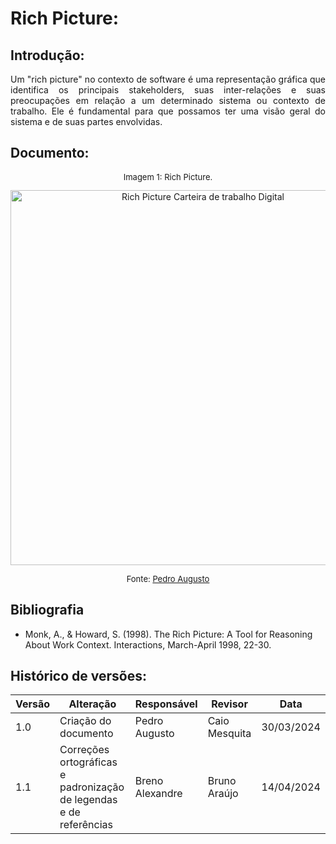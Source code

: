 # Rich Picture:

## Introdução: 

   <p align="justify">
     Um "rich picture" no contexto de software é uma representação gráfica que identifica os principais stakeholders, suas inter-relações
     e suas preocupações em relação a um determinado sistema ou contexto de trabalho.
     Ele é fundamental para que possamos ter uma visão geral do sistema e de suas partes envolvidas.
   </p>

## Documento:

  <center>
   <font size="2"><p style="text-align: center">Imagem 1: Rich Picture.</p></font>
   <img alt="Rich Picture Carteira de trabalho Digital" src="assets/rich.jpeg" width="600">
   
  </center>

  <font size="2"><p style="text-align: center">Fonte: [Pedro Augusto](https://github.com/Izarias)</p></font>

## Bibliografia
- Monk, A., & Howard, S. (1998). The Rich Picture: A Tool for Reasoning About Work Context. Interactions, March-April 1998, 22-30. 
  
 ## Histórico de versões:
 
| Versão | Alteração                                                                                                    | Responsável     | Revisor         | Data       |
| ------ | ------------------------------------------------------------------------------------------------------------ | --------------- | --------------- | ---------- |
| 1.0    | Criação do documento                                                                                         | Pedro Augusto   | Caio Mesquita   | 30/03/2024 |
| 1.1    | Correções ortográficas e padronização de legendas e de referências                                           | Breno Alexandre | Bruno Araújo    | 14/04/2024 |
